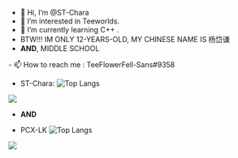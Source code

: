 - 👋 Hi, I’m @ST-Chara
- 👀 I’m interested in Teeworlds.
- 🌱 I’m currently learning C++ .
- BTW!!! IM ONLY 12-YEARS-OLD, MY CHINESE NAME IS 杨岱谦
- **AND**, MIDDLE SCHOOL

<!--- - 💞️ I’m looking to collaborate on ... ---!>
- 📫 How to reach me : TeeFlowerFell-Sans#9358
<img align="right" src="" />

<!---
phone-burner/phone-burner is a ✨ special ✨ repository because its `README.md` (this file) appears on your GitHub profile.
You can click the Preview link to take a look at your changes.
--->

- ST-Chara:
![Top Langs](https://github-readme-stats.vercel.app/api/top-langs/?username=ST-Chara&theme=algolia)
<img src="https://github-readme-stats.vercel.app/api?username=ST-Chara&show_icons=true" />

- **AND**

- PCX-LK
![Top Langs](https://github-readme-stats.vercel.app/api/top-langs/?username=PCX-LK&theme=algolia)
<img src="https://github-readme-stats.vercel.app/api?username=PCX-LK&show_icons=true" />
